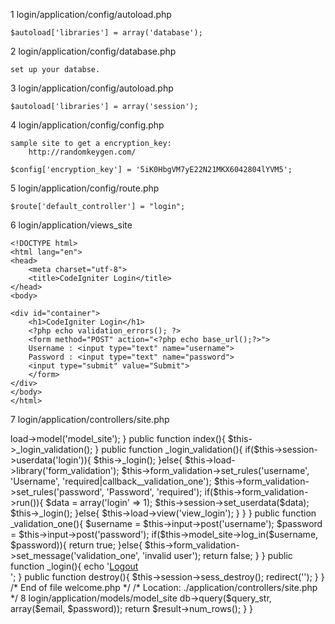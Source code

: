 1 login/application/config/autoload.php

	$autoload['libraries'] = array('database');

2 login/application/config/database.php

	set up your databse.

3 login/application/config/autoload.php

	$autoload['libraries'] = array('session');

4 login/application/config/config.php

	sample site to get a encryption_key:
		http://randomkeygen.com/

	$config['encryption_key'] = '5iK0HbgVM7yE22N21MKX6042804lYVM5';

5 login/application/config/route.php

	$route['default_controller'] = "login";

6 login/application/views_site

	<!DOCTYPE html>
	<html lang="en">
	<head>
		<meta charset="utf-8">
		<title>CodeIgniter Login</title>
	</head>
	<body>
	
	<div id="container">
		<h1>CodeIgniter Login</h1>
		<?php echo validation_errors();	?>
	    <form method="POST" action="<?php echo base_url();?>">
	    Username : <input type="text" name="username"> 
		Password : <input type="text" name="password">
	    <input type="submit" value="Submit">
	    </form>
	</div>
	</body>
	</html>

7 login/application/controllers/site.php

<?php if ( ! defined('BASEPATH')) exit('No direct script access allowed');

class Site extends CI_Controller {

	public function Site(){
		parent::__construct();
		$this->load->model('model_site');
	}
	
	public function index(){
		$this->_login_validation();
	}
	
	public function _login_validation(){
		if($this->session->userdata('login')){
			$this->_login();
		}else{
			$this->load->library('form_validation');
			$this->form_validation->set_rules('username', 'Username', 'required|callback__validation_one');
			$this->form_validation->set_rules('password', 'Password', 'required');
			if($this->form_validation->run()){
				$data = array('login' => 1);
				$this->session->set_userdata($data);
				
				$this->_login();
			}else{
				$this->load->view('view_login');
			}
		}
	}
	
	public function _validation_one(){
		$username = $this->input->post('username');
		$password = $this->input->post('password');
	
		if($this->model_site->log_in($username, $password)){
            return true;
        }else{
            $this->form_validation->set_message('validation_one', 'invalid user');
			return false;
        }
	}
	
	public function _login(){
		echo '<a href="' . base_url() . 'site/destroy">Logout</a><br>';
	}
	
	public function destroy(){
		$this->session->sess_destroy();
		redirect('');
	}
}

/* End of file welcome.php */
/* Location: ./application/controllers/site.php */

8 login/application/models/model_site

<?php
class Model_site extends CI_Model{
	public function log_in($email, $password){
		$query_str = 'SELECT * 
					  FROM user 
					  WHERE username = ? AND password = ?';
		
		$result = $this->db->query($query_str, array($email, $password));
		
        return $result->num_rows();
    }
}
